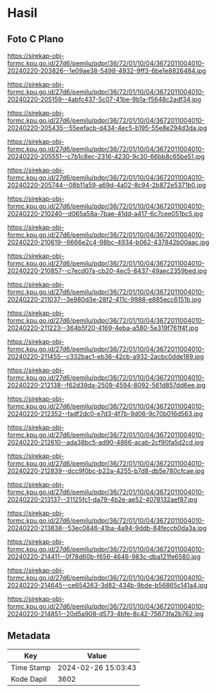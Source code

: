 # Hasil

## Foto C Plano

https://sirekap-obj-formc.kpu.go.id/27d6/pemilu/pdpr/36/72/01/10/04/3672011004010-20240220-203826--1e09ae38-5498-4932-9ff3-6be1e8826484.jpg

https://sirekap-obj-formc.kpu.go.id/27d6/pemilu/pdpr/36/72/01/10/04/3672011004010-20240220-205159--4abfc437-5c07-41be-9b1a-f5648c2adf34.jpg

https://sirekap-obj-formc.kpu.go.id/27d6/pemilu/pdpr/36/72/01/10/04/3672011004010-20240220-205435--55eefacb-d434-4ec5-b195-55e8e294d3da.jpg

https://sirekap-obj-formc.kpu.go.id/27d6/pemilu/pdpr/36/72/01/10/04/3672011004010-20240220-205551--c7b1c8ec-2316-4230-9c30-66bb8c65be51.jpg

https://sirekap-obj-formc.kpu.go.id/27d6/pemilu/pdpr/36/72/01/10/04/3672011004010-20240220-205744--08b11a59-a69d-4a02-8c94-2b872e5371b0.jpg

https://sirekap-obj-formc.kpu.go.id/27d6/pemilu/pdpr/36/72/01/10/04/3672011004010-20240220-210240--d065a58a-7bae-41dd-a417-6c7cee051bc5.jpg

https://sirekap-obj-formc.kpu.go.id/27d6/pemilu/pdpr/36/72/01/10/04/3672011004010-20240220-210619--6666e2c4-98bc-4934-b062-437842b00aac.jpg

https://sirekap-obj-formc.kpu.go.id/27d6/pemilu/pdpr/36/72/01/10/04/3672011004010-20240220-210857--c7ecd07a-cb20-4ec5-8437-49aec2359bed.jpg

https://sirekap-obj-formc.kpu.go.id/27d6/pemilu/pdpr/36/72/01/10/04/3672011004010-20240220-211037--3e980d3e-28f2-411c-9988-e885ecc6151b.jpg

https://sirekap-obj-formc.kpu.go.id/27d6/pemilu/pdpr/36/72/01/10/04/3672011004010-20240220-211223--364b5f20-4169-4eba-a580-5e319f761f4f.jpg

https://sirekap-obj-formc.kpu.go.id/27d6/pemilu/pdpr/36/72/01/10/04/3672011004010-20240220-211455--c332bac1-eb36-42cb-a932-2acbc0dde189.jpg

https://sirekap-obj-formc.kpu.go.id/27d6/pemilu/pdpr/36/72/01/10/04/3672011004010-20240220-212138--f62d39da-2509-4594-8092-561d857dd6ee.jpg

https://sirekap-obj-formc.kpu.go.id/27d6/pemilu/pdpr/36/72/01/10/04/3672011004010-20240220-212352--fadf2dc0-e7d3-4f7b-9d06-9c70b016d563.jpg

https://sirekap-obj-formc.kpu.go.id/27d6/pemilu/pdpr/36/72/01/10/04/3672011004010-20240220-212610--ada38bc5-ad90-4866-acab-2cf90fa5d2cd.jpg

https://sirekap-obj-formc.kpu.go.id/27d6/pemilu/pdpr/36/72/01/10/04/3672011004010-20240220-212839--dcc9f0bc-b22a-4255-b7d8-db5e780cfcae.jpg

https://sirekap-obj-formc.kpu.go.id/27d6/pemilu/pdpr/36/72/01/10/04/3672011004010-20240220-213137--31125fc1-da79-4b2e-ae52-4078132aef87.jpg

https://sirekap-obj-formc.kpu.go.id/27d6/pemilu/pdpr/36/72/01/10/04/3672011004010-20240220-213838--53ec0846-41ba-4a94-9ddb-84feccb0da3a.jpg

https://sirekap-obj-formc.kpu.go.id/27d6/pemilu/pdpr/36/72/01/10/04/3672011004010-20240220-214411--0f78d60b-f656-4646-983c-dba121fe6580.jpg

https://sirekap-obj-formc.kpu.go.id/27d6/pemilu/pdpr/36/72/01/10/04/3672011004010-20240220-214645--ce654263-3d82-434b-9bde-b56865c141a4.jpg

https://sirekap-obj-formc.kpu.go.id/27d6/pemilu/pdpr/36/72/01/10/04/3672011004010-20240220-214851--20d5a908-d573-4bfe-8c42-75673fa2b762.jpg


## Metadata

| Key        | Value               |
| ---------- | ------------------- |
| Time Stamp | 2024-02-26 15:03:43 |
| Kode Dapil | 3602                |



